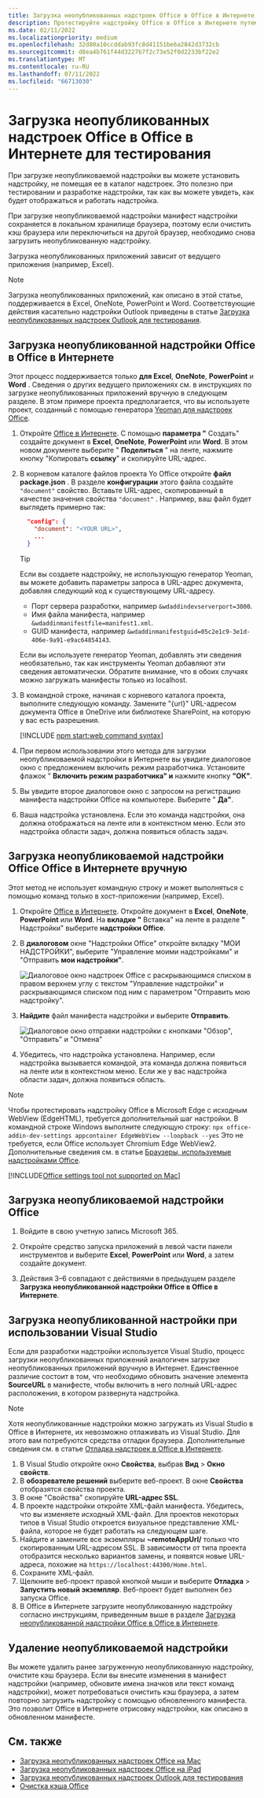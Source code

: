 ```yaml
---
title: Загрузка неопубликованных надстроек Office в Office в Интернете для тестирования
description: Протестируйте надстройку Office в Office в Интернете путем загрузки неопубликованных приложений.
ms.date: 02/11/2022
ms.localizationpriority: medium
ms.openlocfilehash: 32d80a10ccddab93fc8d41151be6a2842d3732cb
ms.sourcegitcommit: d8ea4b761f44d3227b7f2c73e52f0d2233bf22e2
ms.translationtype: MT
ms.contentlocale: ru-RU
ms.lasthandoff: 07/11/2022
ms.locfileid: "66713030"
---
```

# <a name="sideload-office-add-ins-in-office-on-the-web-for-testing"></a>Загрузка неопубликованных надстроек Office в Office в Интернете для тестирования

При загрузке неопубликоваемой надстройки вы можете установить надстройку, не помещая ее в каталог надстроек. Это полезно при тестировании и разработке надстройки, так как вы можете увидеть, как будет отображаться и работать надстройка.

При загрузке неопубликоваемой надстройки манифест надстройки сохраняется в локальном хранилище браузера, поэтому если очистить кэш браузера или переключиться на другой браузер, необходимо снова загрузить неопубликованную надстройку.

Загрузка неопубликованных приложений зависит от ведущего приложения (например, Excel).

> [!NOTE]
> Загрузка неопубликованных приложений, как описано в этой статье, поддерживается в Excel, OneNote, PowerPoint и Word. Соответствующие действия касательно надстройки Outlook приведены в статье [Загрузка неопубликованных надстроек Outlook для тестирования](../outlook/sideload-outlook-add-ins-for-testing.md).

## <a name="sideload-an-office-add-in-in-office-on-the-web"></a>Загрузка неопубликованной надстройки Office в Office в Интернете

Этот процесс поддерживается только **для Excel**, **OneNote**, **PowerPoint** и **Word** . Сведения о других ведущего приложениях см. в инструкциях по загрузке неопубликованных приложений вручную в следующем разделе. В этом примере проекта предполагается, что вы используете проект, созданный с помощью генератора [Yeoman для надстроек Office](../develop/yeoman-generator-overview.md).

1. Откройте [Office в Интернете](https://office.live.com/). С помощью **параметра "** Создать" создайте документ в **Excel**, **OneNote**, **PowerPoint** или **Word**. В этом новом документе выберите " **Поделиться** " на ленте, нажмите кнопку "Копировать **ссылку**" и скопируйте URL-адрес.

1. В корневом каталоге файлов проекта Yo Office откройте **файл package.json** . В разделе **конфигурации** этого файла создайте `"document"` свойство. Вставьте URL-адрес, скопированный в качестве значения свойства `"document"` . Например, ваш файл будет выглядеть примерно так:

    ```json
      "config": {
        "document": "<YOUR URL>",
        ...
      }
    ```

    > [!TIP]
    > Если вы создаете надстройку, не использующую генератор Yeoman, вы можете добавить параметры запроса в URL-адрес документа, добавляя следующий код к существующему URL-адресу.
    >
    > - Порт сервера разработки, например `&wdaddindevserverport=3000`.
    > - Имя файла манифеста, например `&wdaddinmanifestfile=manifest1.xml`.
    > - GUID манифеста, например `&wdaddinmanifestguid=05c2e1c9-3e1d-406e-9a91-e9ac64854143`.
    >
    > Если вы используете генератор Yeoman, добавлять эти сведения необязательно, так как инструменты Yeoman добавляют эти сведения автоматически.
    > Обратите внимание, что в обоих случаях можно загружать манифесты только из localhost.

1. В командной строке, начиная с корневого каталога проекта, выполните следующую команду. Замените "{url}" URL-адресом документа Office в OneDrive или библиотеке SharePoint, на которую у вас есть разрешения.

    [!INCLUDE [npm start:web command syntax](../includes/start-web-sideload-instructions.md)]

1. При первом использовании этого метода для загрузки неопубликоваемой надстройки в Интернете вы увидите диалоговое окно с предложением включить режим разработчика. Установите флажок " **Включить режим разработчика" и** нажмите кнопку **"ОК"**.

1. Вы увидите второе диалоговое окно с запросом на регистрацию манифеста надстройки Office на компьютере. Выберите " **Да"**.

1. Ваша надстройка установлена. Если это команда надстройки, она должна отображаться на ленте или в контекстном меню. Если это надстройка области задач, должна появиться область задач.

## <a name="sideload-an-office-add-in-in-office-on-the-web-manually"></a>Загрузка неопубликоваемой надстройки Office Office в Интернете вручную

Этот метод не использует командную строку и может выполняться с помощью команд только в хост-приложении (например, Excel).

1. Откройте [Office в Интернете](https://office.com/). Откройте документ в **Excel**, **OneNote**, **PowerPoint** или  **Word**. На **вкладке "** Вставка" на ленте в разделе **"** Надстройки" выберите **надстройки Office**.

1. В **диалоговом** окне "Надстройки Office" откройте вкладку "МОИ НАДСТРОЙКИ", выберите "Управление моими надстройками" и "Отправить **мои надстройки"**.

    ![Диалоговое окно надстроек Office с раскрывающимся списком в правом верхнем углу с текстом "Управление надстройки" и раскрывающимся списком под ним с параметром "Отправить мою надстройку".](../images/office-add-ins-my-account.png)

1. **Найдите** файл манифеста надстройки и выберите **Отправить**.

    ![Диалоговое окно отправки надстройки с кнопками "Обзор", "Отправить" и "Отмена"](../images/upload-add-in.png)

1. Убедитесь, что надстройка установлена. Например, если надстройка вызывается командой, эта команда должна появиться на ленте или в контекстном меню. Если же у вас надстройка области задач, должна появиться область.

> [!NOTE]
> Чтобы протестировать надстройку Office в Microsoft Edge с исходным WebView (EdgeHTML), требуется дополнительный шаг настройки. В командной строке Windows выполните следующую строку: `npx office-addin-dev-settings appcontainer EdgeWebView --loopback --yes` Это не требуется, если Office использует Chromium Edge WebView2. Дополнительные сведения см. в статье [Браузеры, используемые надстройками Office](../concepts/browsers-used-by-office-web-add-ins.md).

[!INCLUDE[Office settings tool not supported on Mac](../includes/tool-nonsupport-mac-note.md)]

## <a name="sideload-an-office-add-in"></a>Загрузка неопубликоваемой надстройки Office

1. Войдите в свою учетную запись Microsoft 365.

1. Откройте средство запуска приложений в левой части панели инструментов и выберите **Excel**, **PowerPoint** или **Word**, а затем создайте документ.

1. Действия 3–6 совпадают с действиями в предыдущем разделе **Загрузка неопубликованной надстройки Office в Office в Интернете**.

## <a name="sideload-an-add-in-when-using-visual-studio"></a>Загрузка неопубликованной настройки при использовании Visual Studio

Если для разработки надстройки используется Visual Studio, процесс загрузки неопубликованных приложений аналогичен загрузке неопубликованных приложений вручную в Интернет. Единственное различие состоит в том, что необходимо обновить значение элемента **SourceURL** в манифесте, чтобы включить в него полный URL-адрес расположения, в котором развернута надстройка.

> [!NOTE]
> Хотя неопубликованные надстройки можно загружать из Visual Studio в Office в Интернете, их невозможно отлаживать из Visual Studio. Для этого вам потребуются средства отладки браузера. Дополнительные сведения см. в статье [Отладка надстроек в Office в Интернете](debug-add-ins-in-office-online.md).

1. В Visual Studio откройте окно **Свойства**, выбрав **Вид** > **Окно свойств**.
1. В **обозревателе решений** выберите веб-проект. В окне **Свойства** отобразятся свойства проекта.
1. В окне "Свойства" скопируйте **URL-адрес SSL**.
1. В проекте надстройки откройте XML-файл манифеста. Убедитесь, что вы изменяете исходный XML-файл. Для проектов некоторых типов в Visual Studio откроется визуальное представление XML-файла, которое не будет работать на следующем шаге.
1. Найдите и замените все экземпляры **~remoteAppUrl/** только что скопированным URL-адресом SSL. В зависимости от типа проекта отобразится несколько вариантов замены, и появятся новые URL-адреса, похожие на `https://localhost:44300/Home.html`.
1. Сохраните XML-файл.
1. Щелкните веб-проект правой кнопкой мыши и выберите **Отладка** > **Запустить новый экземпляр**. Веб-проект будет выполнен без запуска Office.
1. В Office в Интернете загрузите неопубликованную надстройку согласно инструкциям, приведенным выше в разделе [Загрузка неопубликованной надстройки Office в Office в Интернете](#sideload-an-office-add-in-in-office-on-the-web).

## <a name="remove-a-sideloaded-add-in"></a>Удаление неопубликоваемой надстройки

Вы можете удалить ранее загруженную неопубликованную надстройку, очистите кэш браузера. Если вы внесите изменения в манифест надстройки (например, обновите имена значков или текст команд надстройки), может потребоваться очистить кэш браузера, а затем повторно загрузить надстройку с помощью обновленного манифеста. Это позволит Office в Интернете отрисовку надстройки, как описано в обновленном манифесте.

## <a name="see-also"></a>См. также

- [Загрузка неопубликованных надстроек Office на Mac](sideload-an-office-add-in-on-mac.md)
- [Загрузка неопубликованных надстроек Office на iPad](sideload-an-office-add-in-on-ipad.md)
- [Загрузка неопубликованных надстроек Outlook для тестирования](../outlook/sideload-outlook-add-ins-for-testing.md)
- [Очистка кэша Office](clear-cache.md)
